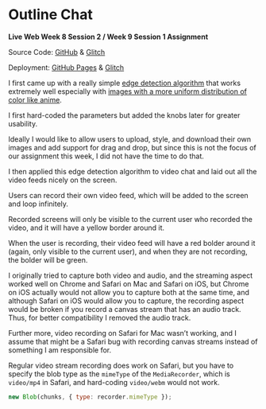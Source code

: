 # Outline Chat

**Live Web Week 8 Session 2 / Week 9 Session 1 Assignment**

Source Code: [GitHub](https://github.com/zhumingcheng697/Live-Web/tree/main/outline-chat) & [Glitch](https://glitch.com/edit/#!/mccoy-zhu-outline-chat)

Deployment: [GitHub Pages](https://zhumingcheng697.github.io/Live-Web/outline-chat) & [Glitch](https://mccoy-zhu-outline-chat.glitch.me/)

I first came up with a really simple [edge detection algorithm](https://github.com/zhumingcheng697/Live-Web/blob/main/outline-chat/edge-detector.js) that works extremely well especially with [images with a more uniform distribution of color like anime](https://zhumingcheng697.github.io/Live-Web/outline-chat/86.html).

I first hard-coded the parameters but added the knobs later for greater usability.

Ideally I would like to allow users to upload, style, and download their own images and add support for drag and drop, but since this is not the focus of our assignment this week, I did not have the time to do that.

I then applied this edge detection algorithm to video chat and laid out all the video feeds nicely on the screen.

Users can record their own video feed, which will be added to the screen and loop infinitely.

Recorded screens will only be visible to the current user who recorded the video, and it will have a yellow border around it.

When the user is recording, their video feed will have a red bolder around it (again, only visible to the current user), and when they are not recording, the bolder will be green.

I originally tried to capture both video and audio, and the streaming aspect worked well on Chrome and Safari on Mac and Safari on iOS, but Chrome on iOS actually would not allow you to capture both at the same time, and although Safari on iOS would allow you to capture, the recording aspect would be broken if you record a canvas stream that has an audio track. Thus, for better compatibility I removed the audio track.

Further more, video recording on Safari for Mac wasn’t working, and I assume that might be a Safari bug with recording canvas streams instead of something I am responsible for.

Regular video stream recording does work on Safari, but you have to specify the blob type as the `mimeType` of the `MediaRecorder`, which is `video/mp4` in Safari, and hard-coding `video/webm` would not work.

```js
new Blob(chunks, { type: recorder.mimeType });
```

